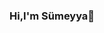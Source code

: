 ### Hi,I'm Sümeyya👋

<!--
**sumeyyaakbulut/sumeyyaakbulut** is a ✨ _special_ ✨ repository because its `README.md` (this file) appears on your GitHub profile.

Here are some ideas to get you started:

- 🔭 I am currently working on unity 2D and 3D games.
- 🌱 I want to learn how to make multiplayer games.
- 👯 I’m looking to collaborate on ...
- 🤔 I’m looking for help with ...
- 💬 Ask me about ...
- 📫 How to reach me: ...
- 😄 Pronouns: ...
- ⚡ Fun fact: ...
-->

